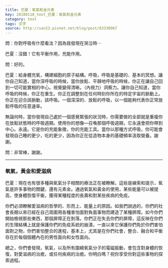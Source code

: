 ```yaml
---
title: 巴夏：氧氣和金元素
key: 20180110_text_巴夏：氧氣和金元素
category: text
tags: 文字
source: http://san23.pixnet.net/blog/post/63330967
---
```


問：你對呼吸有什麼看法？因為我發現在哭泣時⋯

巴夏：沒錯！它有平衡作用，充能作用。

問：好的。

巴夏：給身體充氧，構建細胞的原子結構。呼吸，呼吸是基礎的、基本的冥想。讓你自己知道，當你深呼吸的時候，當你放鬆、平靜地呼吸的時候，你正在讓自己回到一切可能實相的中心。視覺變得清晰。（內視力）洞察力。讓你自己知道，當你呼吸的時候，你正在重生。你正在調整到在任何時刻你所在的特定宇宙的脈動上。你正在迎合該脈動，該呼吸。一個深深的、放鬆的呼吸，以一個能夠代表你正常放鬆呼吸的任意速率。

無論何時，當你發現自己處於一個感覺緊張的狀況時，你需要做的全部就是重複你在放鬆狀態時的呼吸週期。使用你的想像—召喚那個呼吸週期，它永遠會把你帶到中心。永遠。它是你的充能象徵，你的充能工具。當你以那種方式呼吸，你可能會發現自己睡的更少，吃的更少，因為你正在從造物本身的基礎頻率汲取營養。謝謝。

問：非常棒，謝謝。

----

### 氧氣，黃金和愛滋病

巴夏：現在也有很多種與氧氣分子相關的療法正在被瞭解。這些是線索和提示，氧氣是許多事物的關鍵，還有元素金。通過氧氣和黃金的使用，某些能量可以被提高，使身體恢復平衡，獲得某種程度的長壽和對某些疾病的免疫。

你們必須瞭解愛滋病的哲學的、形而上、能量上的原因。如我們說過的，你們的社會長期以來已經在自己周圍用各種害怕面對負面事物而建造了某種屏障。如今你們開始檢視那些東西，那個屏障正在剝落。你們正在失去你們的屏障，這反映在你們的生理結構上就是保護你們的免疫系統的崩潰，一直以來它保護你們免於你們害怕面對之物，你們害怕整合的進程，基本上，尤其是在你們社會，整合、融合和平衡存在於每個個體內在的男性面向和女性面向。

總之，你們會發現，氧氣，以及所有圍繞氧氣分子的電磁振動，會包含對身體的恢復，對愛滋病的治癒，或任何疾病的治癒。你明白嗎？祝你享受你對這些事物的探索過程。
